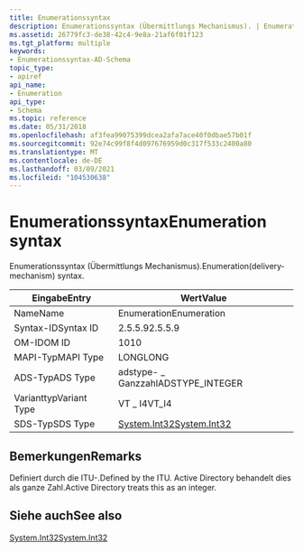 ```yaml
---
title: Enumerationssyntax
description: Enumerationssyntax (Übermittlungs Mechanismus). | Enumerationssyntax
ms.assetid: 26779fc3-de38-42c4-9e8a-21af6f01f123
ms.tgt_platform: multiple
keywords:
- Enumerationssyntax-AD-Schema
topic_type:
- apiref
api_name:
- Enumeration
api_type:
- Schema
ms.topic: reference
ms.date: 05/31/2018
ms.openlocfilehash: af3fea99075399dcea2afa7ace40f0dbae57b01f
ms.sourcegitcommit: 92e74c99f8f4d097676959d0c317f533c2400a80
ms.translationtype: MT
ms.contentlocale: de-DE
ms.lasthandoff: 03/09/2021
ms.locfileid: "104530638"
---
```

# <a name="enumeration-syntax"></a><span data-ttu-id="2b41f-105">Enumerationssyntax</span><span class="sxs-lookup"><span data-stu-id="2b41f-105">Enumeration syntax</span></span>

<span data-ttu-id="2b41f-106">Enumerationssyntax (Übermittlungs Mechanismus).</span><span class="sxs-lookup"><span data-stu-id="2b41f-106">Enumeration(delivery-mechanism) syntax.</span></span>



| <span data-ttu-id="2b41f-107">Eingabe</span><span class="sxs-lookup"><span data-stu-id="2b41f-107">Entry</span></span> | <span data-ttu-id="2b41f-108">Wert</span><span class="sxs-lookup"><span data-stu-id="2b41f-108">Value</span></span> |
|--------------|---------------------------------------------------------------------------|
| <span data-ttu-id="2b41f-109">Name</span><span class="sxs-lookup"><span data-stu-id="2b41f-109">Name</span></span>         | <span data-ttu-id="2b41f-110">Enumeration</span><span class="sxs-lookup"><span data-stu-id="2b41f-110">Enumeration</span></span>                                                               |
| <span data-ttu-id="2b41f-111">Syntax-ID</span><span class="sxs-lookup"><span data-stu-id="2b41f-111">Syntax ID</span></span>    | <span data-ttu-id="2b41f-112">2.5.5.9</span><span class="sxs-lookup"><span data-stu-id="2b41f-112">2.5.5.9</span></span>                                                                   |
| <span data-ttu-id="2b41f-113">OM-ID</span><span class="sxs-lookup"><span data-stu-id="2b41f-113">OM ID</span></span>        | <span data-ttu-id="2b41f-114">10</span><span class="sxs-lookup"><span data-stu-id="2b41f-114">10</span></span>                                                                        |
| <span data-ttu-id="2b41f-115">MAPI-Typ</span><span class="sxs-lookup"><span data-stu-id="2b41f-115">MAPI Type</span></span>    | <span data-ttu-id="2b41f-116">LONG</span><span class="sxs-lookup"><span data-stu-id="2b41f-116">LONG</span></span>                                                                      |
| <span data-ttu-id="2b41f-117">ADS-Typ</span><span class="sxs-lookup"><span data-stu-id="2b41f-117">ADS Type</span></span>     | <span data-ttu-id="2b41f-118">adstype- \_ Ganzzahl</span><span class="sxs-lookup"><span data-stu-id="2b41f-118">ADSTYPE\_INTEGER</span></span>                                                          |
| <span data-ttu-id="2b41f-119">Varianttyp</span><span class="sxs-lookup"><span data-stu-id="2b41f-119">Variant Type</span></span> | <span data-ttu-id="2b41f-120">VT \_ I4</span><span class="sxs-lookup"><span data-stu-id="2b41f-120">VT\_I4</span></span>                                                                    |
| <span data-ttu-id="2b41f-121">SDS-Typ</span><span class="sxs-lookup"><span data-stu-id="2b41f-121">SDS Type</span></span>     | [<span data-ttu-id="2b41f-122">System.Int32</span><span class="sxs-lookup"><span data-stu-id="2b41f-122">System.Int32</span></span>](/dotnet/api/system.int32) |



## <a name="remarks"></a><span data-ttu-id="2b41f-123">Bemerkungen</span><span class="sxs-lookup"><span data-stu-id="2b41f-123">Remarks</span></span>

<span data-ttu-id="2b41f-124">Definiert durch die ITU-.</span><span class="sxs-lookup"><span data-stu-id="2b41f-124">Defined by the ITU.</span></span> <span data-ttu-id="2b41f-125">Active Directory behandelt dies als ganze Zahl.</span><span class="sxs-lookup"><span data-stu-id="2b41f-125">Active Directory treats this as an integer.</span></span>

## <a name="see-also"></a><span data-ttu-id="2b41f-126">Siehe auch</span><span class="sxs-lookup"><span data-stu-id="2b41f-126">See also</span></span>

<dl> <dt>

[<span data-ttu-id="2b41f-127">System.Int32</span><span class="sxs-lookup"><span data-stu-id="2b41f-127">System.Int32</span></span>](/dotnet/api/system.int32)
</dt> </dl>

 

 
